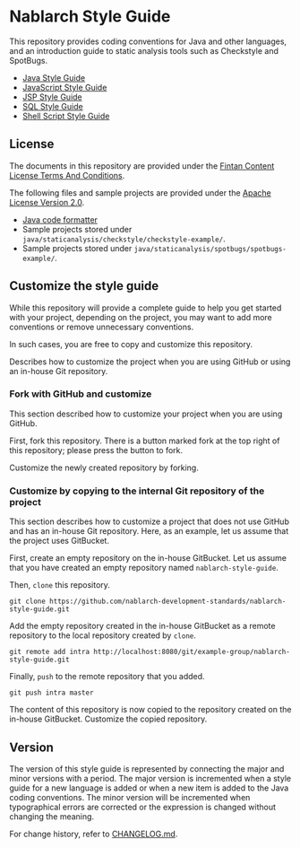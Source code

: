 # Nablarch Style Guide

This repository provides coding conventions for Java and other languages, and an introduction guide to static analysis tools such as Checkstyle and SpotBugs.

- [Java Style Guide](./java/README.md)
- [JavaScript Style Guide](./js/README.md)
- [JSP Style Guide](./jsp/README.md)
- [SQL Style Guide](./sql/README.md)
- [Shell Script Style Guide](./shell/README.md)

## License

The documents in this repository are provided under the <a href="https://fintan.jp/?page_id=5803&lang=en"> Fintan Content License Terms And Conditions</a>.

The following files and sample projects are provided under the [Apache License Version 2.0](https://www.apache.org/licenses/LICENSE-2.0.txt). 

- [Java code formatter](./java/assets/nablarch-code-formatter.xml)
- Sample projects stored under `java/staticanalysis/checkstyle/checkstyle-example/`. 
- Sample projects stored under `java/staticanalysis/spotbugs/spotbugs-example/`.

## Customize the style guide

While this repository will provide a complete guide to help you get started with your project, depending on the project, you may want to add more conventions or remove unnecessary conventions.

In such cases, you are free to copy and customize this repository.

Describes how to customize the project when you are using GitHub or using an in-house Git repository.

### Fork with GitHub and customize

This section described how to customize your project when you are using GitHub.

First, fork this repository.
There is a button marked fork at the top right of this repository; please press the button to fork.

Customize the newly created repository by forking.

### Customize by copying to the internal Git repository of the project

This section describes how to customize a project that does not use GitHub and has an in-house Git repository.
Here, as an example, let us assume that the project uses GitBucket.

First, create an empty repository on the in-house GitBucket. 
Let us assume that you have created an empty repository named `nablarch-style-guide`.

Then, `clone` this repository.

```console
git clone https://github.com/nablarch-development-standards/nablarch-style-guide.git
```

Add the empty repository created in the in-house GitBucket as a remote repository to the local repository created by `clone`.

```console
git remote add intra http://localhost:8080/git/example-group/nablarch-style-guide.git
```

Finally, `push` to the remote repository that you added.

```console
git push intra master
```

The content of this repository is now copied to the repository created on the in-house GitBucket.
Customize the copied repository.

## Version

The version of this style guide is represented by connecting the major and minor versions with a period.
The major version is incremented when a style guide for a new language is added or when a new item is added to the Java coding conventions. 
The minor version will be incremented when typographical errors are corrected or the expression is changed without changing the meaning.

For change history, refer to [CHANGELOG.md](./CHANGELOG.md).

